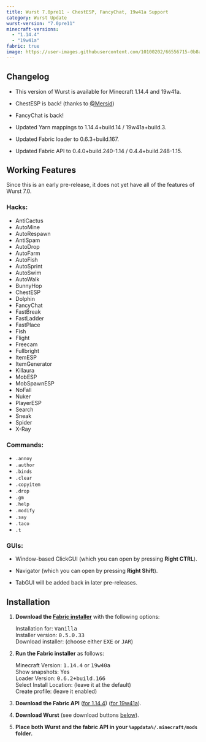 ```yaml
---
title: Wurst 7.0pre11 - ChestESP, FancyChat, 19w41a Support
category: Wurst Update
wurst-version: "7.0pre11"
minecraft-versions:
  - "1.14.4"
  - "19w41a"
fabric: true
image: https://user-images.githubusercontent.com/10100202/66556715-0b8a4480-eb51-11e9-94a4-198e18f183ca.jpg
---
```

## Changelog

- This version of Wurst is available for Minecraft 1.14.4 and 19w41a.

- ChestESP is back! (thanks to <a href="https://github.com/Mersid" target="_blank" rel="nofollow">@Mersid</a>)

- FancyChat is back!

- Updated Yarn mappings to 1.14.4+build.14 / 19w41a+build.3.

- Updated Fabric loader to 0.6.3+build.167.

- Updated Fabric API to 0.4.0+build.240-1.14 / 0.4.4+build.248-1.15.

## Working Features

Since this is an early pre-release, it does not yet have all of the features of Wurst 7.0.

### Hacks:

- AntiCactus
- AutoMine
- AutoRespawn
- AntiSpam
- AutoDrop
- AutoFarm
- AutoFish
- AutoSprint
- AutoSwim
- AutoWalk
- BunnyHop
- ChestESP
- Dolphin
- FancyChat
- FastBreak
- FastLadder
- FastPlace
- Fish
- Flight
- Freecam
- Fullbright
- ItemESP
- ItemGenerator
- Killaura
- MobESP
- MobSpawnESP
- NoFall
- Nuker
- PlayerESP
- Search
- Sneak
- Spider
- X-Ray

### Commands:

- `.annoy`
- `.author`
- `.binds`
- `.clear`
- `.copyitem`
- `.drop`
- `.gm`
- `.help`
- `.modify`
- `.say`
- `.taco`
- `.t`

### GUIs:

- Window-based ClickGUI (which you can open by pressing **Right CTRL**).

- Navigator (which you can open by pressing **Right Shift**).

- TabGUI will be added back in later pre-releases.

## Installation

1. **Download the <a href="https://fabricmc.net/use/" target="_blank" rel="nofollow">Fabric installer</a>** with the following options:

   Installation for: <kbd>Vanilla</kbd>  
   Installer version: <kbd>0.5.0.33</kbd>  
   Download installer: (choose either <kbd>EXE</kbd> or <kbd>JAR</kbd>)

1. **Run the Fabric installer** as follows:

   Minecraft Version: <kbd>1.14.4</kbd> or <kbd>19w40a</kbd>  
   Show snapshots: Yes  
   Loader Version: <kbd>0.6.2+build.166</kbd>  
   Select Install Location: (leave it at the default)  
   Create profile: (leave it enabled)

1. **Download the Fabric API** (<a href="https://www.curseforge.com/minecraft/mc-mods/fabric-api/files/2798477" target="_blank" rel="nofollow">for 1.14.4</a>) (<a href="https://www.curseforge.com/minecraft/mc-mods/fabric-api/files/2804989" target="_blank" rel="nofollow">for 19w41a</a>).

1. **Download Wurst** (see download buttons [below](#downloads)).

1. **Place both Wurst and the fabric API in your `%appdata%/.minecraft/mods` folder.**
